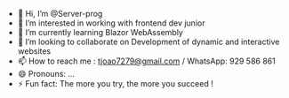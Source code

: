 - 👋 Hi, I’m @Server-prog
- 👀 I’m interested in working with frontend dev junior
- 🌱 I’m currently learning Blazor WebAssembly
- 💞️ I’m looking to collaborate on Development of dynamic and interactive websites
- 📫 How to reach me : tjoao7279@gmail.com / WhatsApp: 929 586 861
- 😄 Pronouns: ...
- ⚡ Fun fact: The more you try, the more you succeed !

<!---
Server-prog/Server-prog is a ✨ special ✨ repository because its `README.md` (this file) appears on your GitHub profile.
You can click the Preview link to take a look at your changes.
--->
